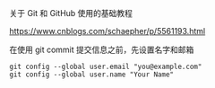 关于 Git 和 GitHub 使用的基础教程

https://www.cnblogs.com/schaepher/p/5561193.html



在使用 git commit 提交信息之前，先设置名字和邮箱

```shell
git config --global user.email "you@example.com"
git config --global user.name "Your Name"
```

